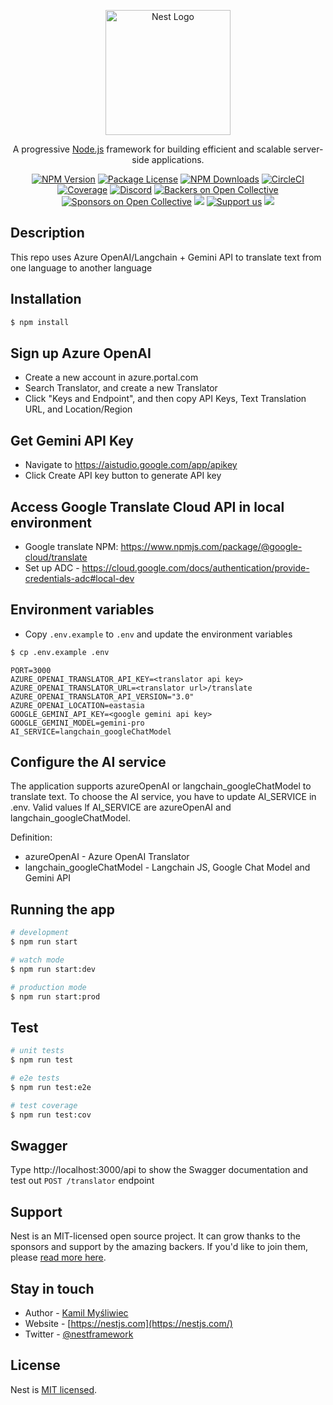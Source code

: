 <p align="center">
  <a href="http://nestjs.com/" target="blank"><img src="https://nestjs.com/img/logo-small.svg" width="200" alt="Nest Logo" /></a>
</p>

[circleci-image]: https://img.shields.io/circleci/build/github/nestjs/nest/master?token=abc123def456
[circleci-url]: https://circleci.com/gh/nestjs/nest

  <p align="center">A progressive <a href="http://nodejs.org" target="_blank">Node.js</a> framework for building efficient and scalable server-side applications.</p>
    <p align="center">
<a href="https://www.npmjs.com/~nestjscore" target="_blank"><img src="https://img.shields.io/npm/v/@nestjs/core.svg" alt="NPM Version" /></a>
<a href="https://www.npmjs.com/~nestjscore" target="_blank"><img src="https://img.shields.io/npm/l/@nestjs/core.svg" alt="Package License" /></a>
<a href="https://www.npmjs.com/~nestjscore" target="_blank"><img src="https://img.shields.io/npm/dm/@nestjs/common.svg" alt="NPM Downloads" /></a>
<a href="https://circleci.com/gh/nestjs/nest" target="_blank"><img src="https://img.shields.io/circleci/build/github/nestjs/nest/master" alt="CircleCI" /></a>
<a href="https://coveralls.io/github/nestjs/nest?branch=master" target="_blank"><img src="https://coveralls.io/repos/github/nestjs/nest/badge.svg?branch=master#9" alt="Coverage" /></a>
<a href="https://discord.gg/G7Qnnhy" target="_blank"><img src="https://img.shields.io/badge/discord-online-brightgreen.svg" alt="Discord"/></a>
<a href="https://opencollective.com/nest#backer" target="_blank"><img src="https://opencollective.com/nest/backers/badge.svg" alt="Backers on Open Collective" /></a>
<a href="https://opencollective.com/nest#sponsor" target="_blank"><img src="https://opencollective.com/nest/sponsors/badge.svg" alt="Sponsors on Open Collective" /></a>
  <a href="https://paypal.me/kamilmysliwiec" target="_blank"><img src="https://img.shields.io/badge/Donate-PayPal-ff3f59.svg"/></a>
    <a href="https://opencollective.com/nest#sponsor"  target="_blank"><img src="https://img.shields.io/badge/Support%20us-Open%20Collective-41B883.svg" alt="Support us"></a>
  <a href="https://twitter.com/nestframework" target="_blank"><img src="https://img.shields.io/twitter/follow/nestframework.svg?style=social&label=Follow"></a>
</p>
  <!--[![Backers on Open Collective](https://opencollective.com/nest/backers/badge.svg)](https://opencollective.com/nest#backer)
  [![Sponsors on Open Collective](https://opencollective.com/nest/sponsors/badge.svg)](https://opencollective.com/nest#sponsor)-->

## Description

This repo uses Azure OpenAI/Langchain + Gemini API to translate text from one language to another language

## Installation

```bash
$ npm install
```

## Sign up Azure OpenAI

- Create a new account in azure.portal.com
- Search Translator, and create a new Translator
- Click "Keys and Endpoint", and then copy API Keys, Text Translation URL, and Location/Region

## Get Gemini API Key

- Navigate to https://aistudio.google.com/app/apikey
- Click Create API key button to generate API key

## Access Google Translate Cloud API in local environment

- Google translate NPM: https://www.npmjs.com/package/@google-cloud/translate
- Set up ADC - https://cloud.google.com/docs/authentication/provide-credentials-adc#local-dev

## Environment variables

- Copy `.env.example` to `.env` and update the environment variables

```bash
$ cp .env.example .env
```

```
PORT=3000
AZURE_OPENAI_TRANSLATOR_API_KEY=<translator api key>
AZURE_OPENAI_TRANSLATOR_URL=<translator url>/translate
AZURE_OPENAI_TRANSLATOR_API_VERSION="3.0"
AZURE_OPENAI_LOCATION=eastasia
GOOGLE_GEMINI_API_KEY=<google gemini api key>
GOOGLE_GEMINI_MODEL=gemini-pro
AI_SERVICE=langchain_googleChatModel
```

## Configure the AI service

The application supports azureOpenAI or langchain_googleChatModel to translate text. To choose the AI service, you have to update AI_SERVICE in .env. Valid values lf AI_SERVICE are azureOpenAI and langchain_googleChatModel.

Definition:

- azureOpenAI - Azure OpenAI Translator
- langchain_googleChatModel - Langchain JS, Google Chat Model and Gemini API

## Running the app

```bash
# development
$ npm run start

# watch mode
$ npm run start:dev

# production mode
$ npm run start:prod
```

## Test

```bash
# unit tests
$ npm run test

# e2e tests
$ npm run test:e2e

# test coverage
$ npm run test:cov
```

## Swagger

Type http://localhost:3000/api to show the Swagger documentation and test out `POST /translator` endpoint

## Support

Nest is an MIT-licensed open source project. It can grow thanks to the sponsors and support by the amazing backers. If you'd like to join them, please [read more here](https://docs.nestjs.com/support).

## Stay in touch

- Author - [Kamil Myśliwiec](https://kamilmysliwiec.com)
- Website - [https://nestjs.com](https://nestjs.com/)
- Twitter - [@nestframework](https://twitter.com/nestframework)

## License

Nest is [MIT licensed](LICENSE).
